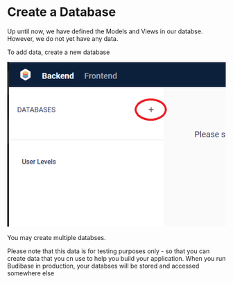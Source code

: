 # Create a Database

Up until now, we have defined the Models and Views in our databse. However, we do not yet have any data.

To add data, create a new database

![](../../assets/user-guide/new-database.png)



You may create multiple databses. 

Please note that this data is for testing purposes only - so that you can create data that you cn use to help you build your application. When you run Budibase in production, your databses will be stored and accessed somewhere else